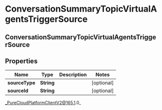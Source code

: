 # ConversationSummaryTopicVirtualAgentsTriggerSource

## ConversationSummaryTopicVirtualAgentsTriggerSource

## Properties

|Name | Type | Description | Notes|
|------------ | ------------- | ------------- | -------------|
| **sourceType** | **String** |  | [optional] |
| **sourceId** | **String** |  | [optional] |



_PureCloudPlatformClientV2@165.1.0_
